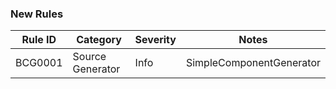 ﻿### New Rules

Rule ID | Category | Severity | Notes
--------|----------|----------|--------------------
BCG0001 | Source Generator | Info | SimpleComponentGenerator
